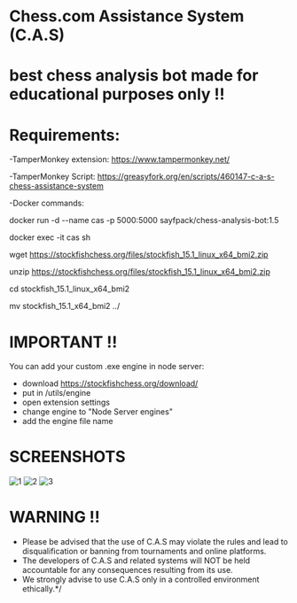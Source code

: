 # Chess.com Assistance System (C.A.S)
# best chess analysis bot made for educational purposes only !!


# Requirements:
-TamperMonkey extension: https://www.tampermonkey.net/

-TamperMonkey Script: https://greasyfork.org/en/scripts/460147-c-a-s-chess-assistance-system

-Docker commands:

docker run -d --name cas -p 5000:5000 sayfpack/chess-analysis-bot:1.5

docker exec -it cas sh

wget https://stockfishchess.org/files/stockfish_15.1_linux_x64_bmi2.zip

unzip https://stockfishchess.org/files/stockfish_15.1_linux_x64_bmi2.zip

cd stockfish_15.1_linux_x64_bmi2

mv stockfish_15.1_x64_bmi2 ../



# IMPORTANT !!
You can add your custom .exe engine in node server:
- download https://stockfishchess.org/download/
- put in /utils/engine
- open extension settings
- change engine to "Node Server engines"
- add the engine file name

# SCREENSHOTS
![1](https://user-images.githubusercontent.com/80095684/219965567-57ced9ff-5dbe-4b4d-969c-e6c42d83c5b8.png)
![2](https://user-images.githubusercontent.com/80095684/219965566-224f8acb-38d1-4ff8-9b29-e223c1361273.png)
![3](https://user-images.githubusercontent.com/80095684/219969063-498cb06b-f97c-4e68-a1cf-e8de3f1a677f.png)


# WARNING !!
- Please be advised that the use of C.A.S may violate the rules and lead to disqualification or banning from tournaments and online platforms.
- The developers of C.A.S and related systems will NOT be held accountable for any consequences resulting from its use.
- We strongly advise to use C.A.S only in a controlled environment ethically.*/
